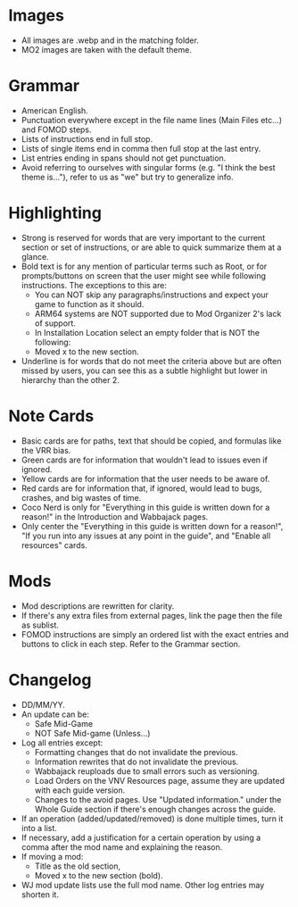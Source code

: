 # Images
- All images are .webp and in the matching folder.
- MO2 images are taken with the default theme.

# Grammar
- American English.
- Punctuation everywhere except in the file name lines (Main Files etc...) and FOMOD steps.
- Lists of instructions end in full stop.
- Lists of single items end in comma then full stop at the last entry.
- List entries ending in spans should not get punctuation.
- Avoid referring to ourselves with singular forms (e.g. "I think the best theme is..."), refer to us as "we" but try to generalize info.

# Highlighting
- Strong is reserved for words that are very important to the current section or set of instructions, or are able to quick summarize them at a glance.
- Bold text is for any mention of particular terms such as Root, or for prompts/buttons on screen that the user might see while following instructions. The exceptions to this are:
  - You can NOT skip any paragraphs/instructions and expect your game to function as it should.
  - ARM64 systems are NOT supported due to Mod Organizer 2's lack of support.
  - In Installation Location select an empty folder that is NOT the following:
  - Moved x to the new section.
- Underline is for words that do not meet the criteria above but are often missed by users, you can see this as a subtle highlight but lower in hierarchy than the other 2.

# Note Cards
- Basic cards are for paths, text that should be copied, and formulas like the VRR bias.
- Green cards are for information that wouldn't lead to issues even if ignored.
- Yellow cards are for information that the user needs to be aware of.
- Red cards are for information that, if ignored, would lead to bugs, crashes, and big wastes of time.
- Coco Nerd is only for "Everything in this guide is written down for a reason!" in the Introduction and Wabbajack pages.
- Only center the "Everything in this guide is written down for a reason!", "If you run into any issues at any point in the guide", and "Enable all resources" cards.

# Mods
- Mod descriptions are rewritten for clarity.
- If there's any extra files from external pages, link the page then the file as sublist.
- FOMOD instructions are simply an ordered list with the exact entries and buttons to click in each step. Refer to the Grammar section.

# Changelog
- DD/MM/YY.
- An update can be:
    - Safe Mid-Game
    - NOT Safe Mid-game (Unless...)
- Log all entries except:
    - Formatting changes that do not invalidate the previous.
    - Information rewrites that do not invalidate the previous.
    - Wabbajack reuploads due to small errors such as versioning.
    - Load Orders on the VNV Resources page, assume they are updated with each guide version.
    - Changes to the avoid pages. Use "Updated information." under the Whole Guide section if there's enough changes across the guide.
- If an operation (added/updated/removed) is done multiple times, turn it into a list.
- If necessary, add a justification for a certain operation by using a comma after the mod name and explaining the reason.
- If moving a mod:
    - Title as the old section,
    - Moved x to the new section (bold).
- WJ mod update lists use the full mod name. Other log entries may shorten it.